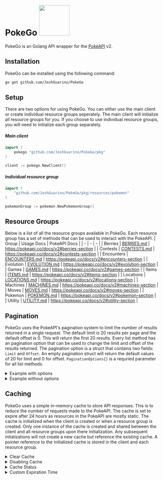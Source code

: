 # PokeGo <a href="https://pokeapi.co/api/v2/pokemon/charmander"><img src='https://veekun.com/dex/media/pokemon/global-link/4.png' height=100px/></a>

PokeGo is an Golang API wrapper for the [PokéAPI](https://pokeapi.co/) v2.

## Installation
PokeGo can be installed using the following command:
```bash
go get github.com/JoshGuarino/PokeGo
```

## Setup
There are two options for using PokeGo. You can either use the main client or create individual resource groups seperately. 
The main client will initialize all resource groups for you. If you choose to use individual resource groups, 
you will need to initialize each group separately.


##### Main client
```go 
import (
    pokego "github.com/JoshGuarino/PokeGo/pkg"
)

client := pokego.NewClient()
```
##### Individual resource group
```go
import (
    "github.com/JoshGuarino/PokeGo/pkg/resources/pokemon"
)

pokemonGroup := pokemon.NewPokemonGroup()
```

## Resource Groups
Below is a list of all the resource groups available in PokeGo. Each resource group has a set of methods that can be used to interact with the PokeAPI.
| Group | Usage Docs | PokeAPI Docs |
| - | - | - |
| Berries | [BERRIES.md](pkg/resources/berries/BERRIES.md) | https://pokeapi.co/docs/v2#berries-section |
| Contests | [CONTESTS.md](pkg/resources/contests/CONTESTS.md) | https://pokeapi.co/docs/v2#contests-section |
| Encounters | [ENCOUNTERS.md](pkg/resources/encounters/ENCOUNTERS.md) | https://pokeapi.co/docs/v2#encounters-section |
| Evolution | [EVOLUTION.md](pkg/resources/evolution/EVOLUTION.md) | https://pokeapi.co/docs/v2#evolution-section |
| Games | [GAMES.md](pkg/resources/games/GAMES.md) | https://pokeapi.co/docs/v2#games-section |
| Items | [ITEMS.md](pkg/resources/items/ITEMS.md) | https://pokeapi.co/docs/v2#items-section |
| Locations | [LOCATIONS.md](pkg/resources/locations/LOCATIONS.md) | https://pokeapi.co/docs/v2#locations-section |
| Machines | [MACHINES.md](pkg/resources/machines/MACHINES.md) | https://pokeapi.co/docs/v2#machines-section |
| Moves | [MOVES.md](pkg/resources/moves/MOVES.md) | https://pokeapi.co/docs/v2#moves-section |
| Pokemon | [POKEMON.md](pkg/resources/pokemon/POKEMON.md) | https://pokeapi.co/docs/v2#pokemon-section |
| Utility | [UTILITY.md](pkg/resources/utility/UTILITY.md) | https://pokeapi.co/docs/v2#utility-section |

## Pagination
PokeGo uses the PokeAPI's pagination system to limit the number of results returned in a single request.
The default limit is 20 results per page and the default offset is 0. This will return the first 20 results.
Every list method has an pagination option that can be used to change the limit and offset of the results returned.
The pagination option is a struct that contains two fields: `Limit` and `Offset`. An empty pagination struct will 
return the default values of 20 for limit and 0 for offset. `PaginationOptions{}` is a requried parameter for all list methods.

<details>
<summary>Example with options</summary>

```go
// Main client example returning the first page of 10 results
pokemonList, err := client.Pokemon.GetPokemonList(models.Pagination{Limit: 10, Offset: 0})

// Individual resource group example returning the second page of 10 results
pokemonList, err := pokemonGroup.GetPokemonList(models.Pagination{Limit: 10, Offset: 10}) 
```
</details>

<details>
<summary>Example without options</summary>

```go
// Main client example returning the first page of 20 results
pokemonList, err := client.Pokemon.GetPokemonList(models.PaginationOptions{})

// Individual resource group example returning the first page of 20 results
pokemonList, err := pokemonGroup.GetPokemonList(models.PaginationOptions{})
```
</details>

## Caching
PokeGo uses a simple in-memory cache to store API responses. This is to reduce the number of requests made to the PokeAPI. 
The cache is set to expire after 24 hours as resources in the PokeAPI are mostly static. 
The cache is initialized when the client is created or when a resource group is created.
Only one instance of the cache is created and shared between the client and all resource groups upon there initialization.
Any subsequent intializations will not create a new cache but reference the existing cache.
A pointer reference to the initialized cache is stored in the client and each resource group.

<details>
<summary>Clear Cache</summary>

##### The cache can be cleared by calling the `Clear()` method on the cache. 
```go
// Main client example
client.Cache.Clear()

// Individual resource group example
resourceGroup.Cache.Clear()
```
</details>

<details>
<summary>Disabling Cache</summary>

##### The active status of the cache can be set by calling the `setActive()` method on the cache. 
```go
// Main client example
client.Cache.SetActive(false)

// Individual resource group example
resourceGroup.Cache.SetActive(false)
```
</details>

<details>
<summary>Cache Status</summary>

##### The active status of the cache can be checked by calling the `GetActive()` method on the cache. 
```go
// Main client example
client.Cache.GetActive()

// Individual resource group example
resourceGroup.Cache.GetActive()
```
</details>

<details>
    <summary>Custom Expiration Time</summary>

##### The expiration time of the cache can be set by calling the `SetExpiration()` method on the cache. 
```go
// Main client example
client.Cache.SetExpiration(48 * time.Hour)

// Individual resource group example
resourceGroup.Cache.SetExpiration(48 * time.Hour)
```
</details>
